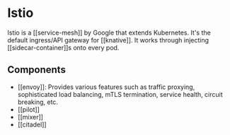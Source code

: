 # Istio
Istio is a [[service-mesh]] by Google that extends Kubernetes. It's the default ingress/API gateway for [[knative]]. It works through injecting [[sidecar-container]]s onto every pod.

## Components
* [[envoy]]: Provides various features such as traffic proxying, sophisticated load balancing, mTLS termination, service health, circuit breaking, etc.
* [[pilot]]
* [[mixer]]
* [[citadel]]
